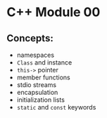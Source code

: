 # C++ Module 00
## Concepts:
- namespaces
- `Class` and instance
- `this->` pointer
- member functions
- stdio streams
- encapsulation
- initialization lists
- `static` and `const` keywords
